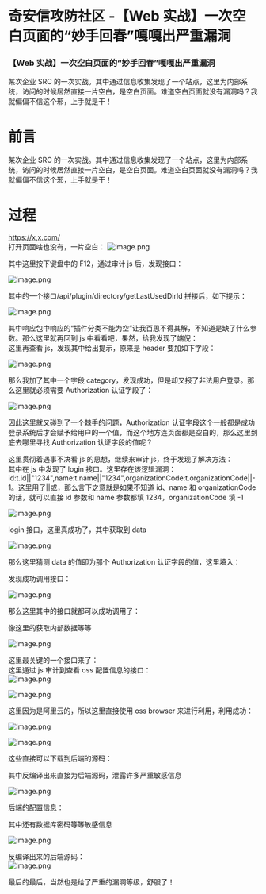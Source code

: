 

# 奇安信攻防社区 -【Web 实战】一次空白页面的“妙手回春”嘎嘎出严重漏洞

### 【Web 实战】一次空白页面的“妙手回春”嘎嘎出严重漏洞

某次企业 SRC 的一次实战。其中通过信息收集发现了一个站点，这里为内部系统，访问的时候居然直接一片空白，是空白页面。难道空白页面就没有漏洞吗？我就偏偏不信这个邪，上手就是干！

# 前言

某次企业 SRC 的一次实战。其中通过信息收集发现了一个站点，这里为内部系统，访问的时候居然直接一片空白，是空白页面。难道空白页面就没有漏洞吗？我就偏偏不信这个邪，上手就是干！

# 过程

[https://x,x.com/](https://x,x.com/)  
打开页面啥也没有，一片空白： 
![image.png](assets/1699416673-1b80bcb7953fb2e633f048d8c9e5ee7e.png)

其中这里按下键盘中的 F12，通过审计 js 后，发现接口：

![image.png](assets/1699416673-08494cac782f21013ad6b7befaf48267.png)

其中的一个接口/api/plugin/directory/getLastUsedDirId 拼接后，如下提示：

![image.png](assets/1699416673-cdcf751b584efe8727125fca7e9b8e21.png)

其中响应包中响应的“插件分类不能为空”让我百思不得其解，不知道是缺了什么参数。那么这里就再回到 js 中看看吧，果然，给我发现了端倪：  
这里再查看 js，发现其中给出提示，原来是 header 要加如下字段：

![image.png](assets/1699416673-8300e70d13d71511ca9584ba0b6c204b.png)

那么我加了其中一个字段 category，发现成功，但是却又报了非法用户登录。那么这里就必须需要 Authorization 认证字段了：

![image.png](assets/1699416673-a6f5ee07db2ba58465ccef9bec0495aa.png)

因此这里就又碰到了一个棘手的问题，Authorization 认证字段这个一般都是成功登录系统后才会赋予给用户的一个值，而这个地方连页面都是空白的，那么这里到底去哪里寻找 Authorization 认证字段的值呢？

这里贯彻着遇事不决看 js 的思想，继续来审计 js，终于发现了解决方法：  
其中在 js 中发现了 login 接口。这里存在该逻辑漏洞：id:t.id||"1234",name:t.name||"1234",organizationCode:t.organizationCode||-1。这里用了||或，那么言下之意就是如果不知道 id、name 和 organizationCode 的话，就可以直接 id 参数和 name 参数都填 1234，organizationCode 填 -1

![image.png](assets/1699416673-a3f1a9190906137727a9590cbd98da38.png)

login 接口，这里真成功了，其中获取到 data

![image.png](assets/1699416673-d336b87f66b6c01345514008425939d2.png)

那么这里猜测 data 的值即为那个 Authorization 认证字段的值，这里填入：

发现成功调用接口：

![image.png](assets/1699416673-a5003935e67ff48cc16647b25f711e20.png)

那么这里其中的接口就都可以成功调用了：

像这里的获取内部数据等等

![image.png](assets/1699416673-15a5a831b5b5c09ae4eb1ea366a4566c.png)

这里最关键的一个接口来了：  
这里通过 js 审计到查看 oss 配置信息的接口：  
![image.png](assets/1699416673-e020812fbfb6a3c66bf7420c5efc9fbe.png)

![image.png](assets/1699416673-1fd02a5d4b7a1777d6b97d297ab7ecbd.png)

这里因为是阿里云的，所以这里直接使用 oss browser 来进行利用，利用成功：

![image.png](assets/1699416673-187743d99b5ae4fda6c1e3d26357eeec.png)

![image.png](assets/1699416673-8d848ad56ab7932140c8975bc8dd3a3e.png)

这些直接可以下载到后端的源码：

其中反编译出来直接为后端源码，泄露许多严重敏感信息

![image.png](assets/1699416673-7bdf6dc25c1cabac821047bbb70badb2.png)

后端的配置信息：

其中还有数据库密码等等敏感信息

![image.png](assets/1699416673-002e5584cf4b1883fec2f26eaeac8769.png)

反编译出来的后端源码：  
![image.png](assets/1699416673-211c71cae866eed45437d26f376379f4.png)

最后的最后，当然也是给了严重的漏洞等级，舒服了！
